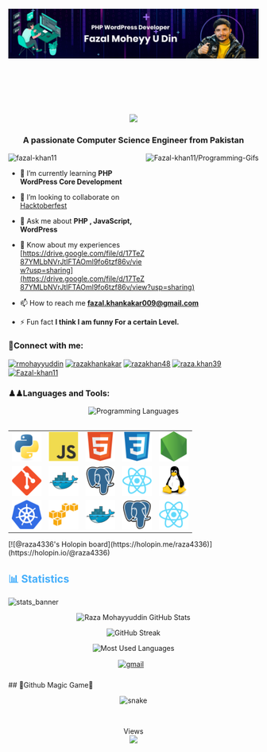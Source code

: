![logo](https://github.com/Fazal-khan11/fazal-khan11/blob/main/gitbanner.png)
<marquee><h1 align="center">Hi 👋, I'm Fazal Moheyy U Din</h1></marquee>
<p align="center">
<a href="https://github.com/fazal-khan11"><img src="https://readme-typing-svg.herokuapp.com?lines=PHP+WordPress+Developer;WordPress+Backend+Engineer;PHP+Developer;Front+End+Devloper&center=true&width=500&height=50"></a>
	

<h3 align="center">A passionate Computer Science Engineer from Pakistan</h3>


<a href='https://github.com/Fazal-khan11'>
<img align='right' src='https://miro.medium.com/max/1360/0*7Q3yvSIv_t0ioJ-Z.gif' widht=250 height=250  alt='Fazal-khan11/Programming-Gifs'></a>


<p align="left"> <img src="https://komarev.com/ghpvc/?username=fazal-khan11&label=Profile%20views&color=0e75b6&style=flat" alt="fazal-khan11" /> </p>

- 🌱 I’m currently learning **PHP WordPress Core Development**

- 👯 I’m looking to collaborate on [Hacktoberfest](https://hacktoberfest.com/)

- 💬 Ask me about **PHP , JavaScript, WordPress**
- 📄 Know about my experiences [https://drive.google.com/file/d/17TeZ87YMLbNVrJtIFTAOml9fo6tzf86v/view?usp=sharing](https://drive.google.com/file/d/17TeZ87YMLbNVrJtIFTAOml9fo6tzf86v/view?usp=sharing)

- 📫 How to reach me **fazal.khankakar009@gmail.com**

- ⚡ Fun fact **I think I am funny For a certain Level.**

<h3 align="left">🥰Connect with me:</h3>
<p align="left">
<a href="https://twitter.com/rmohayyuddin" target="blank"><img align="center" src="https://raw.githubusercontent.com/rahuldkjain/github-profile-readme-generator/master/src/images/icons/Social/twitter.svg" alt="rmohayyuddin" height="30" width="40" /></a>
<a href="https://linkedin.com/in/razakhankakar" target="blank"><img align="center" src="https://raw.githubusercontent.com/rahuldkjain/github-profile-readme-generator/master/src/images/icons/Social/linked-in-alt.svg" alt="razakhankakar" height="30" width="40" /></a>
<a href="https://fb.com/razakhan48" target="blank"><img align="center" src="https://raw.githubusercontent.com/rahuldkjain/github-profile-readme-generator/master/src/images/icons/Social/facebook.svg" alt="razakhan48" height="30" width="40" /></a>
<a href="https://instagram.com/raza.khan39" target="blank"><img align="center" src="https://raw.githubusercontent.com/rahuldkjain/github-profile-readme-generator/master/src/images/icons/Social/instagram.svg" alt="raza.khan39" height="30" width="40" /></a>
<a href="https://www.leetcode.com/Fazal-khan11" target="blank"><img align="center" src="https://raw.githubusercontent.com/rahuldkjain/github-profile-readme-generator/master/src/images/icons/Social/leet-code.svg" alt="Fazal-khan11" height="30" width="40" /></a>
</p>

<h3 align="left">♟♟Languages and Tools:</h3>

<div align="center" style="display:block;">
    <img width="100px" alt="Programming Languages" src="https://user-images.githubusercontent.com/78341798/194531121-47b0119a-ce00-439d-b586-125f86acb098.png"/> 
</div>
<br>


<table style="width:100%; table-layout: fixed;">
  <tr>
    <td align="center" style="width:20%;">
      <a href="https://www.python.org/">
        <img src="https://raw.githubusercontent.com/devicons/devicon/master/icons/python/python-original.svg" alt="Python" width="60" height="60"/>
      </a>
    </td>
    <td align="center" style="width:20%;">
      <a href="https://developer.mozilla.org/en-US/docs/Web/JavaScript">
        <img src="https://raw.githubusercontent.com/devicons/devicon/master/icons/javascript/javascript-original.svg" alt="JavaScript" width="60" height="60"/>
      </a>
    </td>
    <td align="center" style="width:20%;">
      <a href="https://developer.mozilla.org/en-US/docs/Web/Guide/HTML/HTML5">
        <img src="https://raw.githubusercontent.com/devicons/devicon/master/icons/html5/html5-original.svg" alt="HTML5" width="60" height="60"/>
      </a>
    </td>
    <td align="center" style="width:20%;">
      <a href="https://developer.mozilla.org/en-US/docs/Web/CSS">
        <img src="https://raw.githubusercontent.com/devicons/devicon/master/icons/css3/css3-original.svg" alt="CSS3" width="60" height="60"/>
      </a>
    </td>
    <td align="center" style="width:20%;">
      <a href="https://nodejs.org/">
        <img src="https://raw.githubusercontent.com/devicons/devicon/master/icons/nodejs/nodejs-original.svg" alt="Node.js" width="60" height="60"/>
      </a>
    </td>
  </tr>
  <tr>
    <td align="center" style="width:20%;">
      <a href="https://git-scm.com/">
        <img src="https://raw.githubusercontent.com/devicons/devicon/master/icons/git/git-original.svg" alt="Git" width="60" height="60"/>
      </a>
    </td>
    <td align="center" style="width:20%;">
      <a href="https://www.docker.com/">
        <img src="https://raw.githubusercontent.com/devicons/devicon/master/icons/docker/docker-original.svg" alt="Docker" width="60" height="60"/>
      </a>
    </td>
    <td align="center" style="width:20%;">
      <a href="https://www.postgresql.org/">
        <img src="https://raw.githubusercontent.com/devicons/devicon/master/icons/postgresql/postgresql-original.svg" alt="PostgreSQL" width="60" height="60"/>
      </a>
    </td>
    <td align="center" style="width:20%;">
      <a href="https://reactjs.org/">
        <img src="https://raw.githubusercontent.com/devicons/devicon/master/icons/react/react-original.svg" alt="React" width="60" height="60"/>
      </a>
    </td>
    <td align="center" style="width:20%;">
      <a href="https://www.linux.org/">
        <img src="https://raw.githubusercontent.com/devicons/devicon/master/icons/linux/linux-original.svg" alt="Linux" width="60" height="60"/>
      </a>
    </td>
  </tr>
  <tr>
    <td align="center" style="width:20%;">
      <a href="https://kubernetes.io/">
        <img src="https://raw.githubusercontent.com/devicons/devicon/master/icons/kubernetes/kubernetes-plain.svg" alt="Kubernetes" width="60" height="60"/>
      </a>
    </td>
    <td align="center" style="width:20%;">
      <a href="https://aws.amazon.com/">
        <img src="https://raw.githubusercontent.com/devicons/devicon/master/icons/amazonwebservices/amazonwebservices-original.svg" alt="AWS" width="60" height="60"/>
      </a>
    </td>
    <td align="center" style="width:20%;">
      <a href="https://www.docker.com/">
        <img src="https://raw.githubusercontent.com/devicons/devicon/master/icons/docker/docker-original.svg" alt="Docker" width="60" height="60"/>
      </a>
    </td>
    <td align="center" style="width:20%;">
      <a href="https://www.postgresql.org/">
        <img src="https://raw.githubusercontent.com/devicons/devicon/master/icons/postgresql/postgresql-original.svg" alt="PostgreSQL" width="60" height="60"/>
      </a>
    </td>
    <td align="center" style="width:20%;">
      <a href="https://reactjs.org/">
        <img src="https://raw.githubusercontent.com/devicons/devicon/master/icons/react/react-original.svg" alt="React" width="60" height="60"/>
      </a>
    </td>
  </tr>
</table>
[![@raza4336's Holopin board](https://holopin.me/raza4336)](https://holopin.io/@raza4336)



<h2 style="color: #44AEFB">📊 Statistics</h2>

![stats_banner](https://user-images.githubusercontent.com/78341798/194534778-d662496c-ae00-4e8d-ae9b-b90912054e7f.gif)

<!-- Begin Stats Cards -->
<!-- Resources:  -->
<!-- Github & Languages Stats: https://github.com/anuraghazra/github-readme-stats --> 
<!-- Streak Stats: https://github.com/denvercoder1/github-readme-streak-stats -->
<!-- Change the value after ?username= to your GitHub username. -->
<div class="stats" align="center">

![Raza Mohayyuddin GitHub Stats](https://github-readme-stats.vercel.app/api?username=Fazal-khan11&hide=stars&count_private=true&show_icons=true&theme=algolia&border_radius=20)

![GitHub Streak](https://streak-stats.demolab.com?user=Fazal-khan11&count_private=true&theme=algolia&border_radius=20)

![Most Used Languages](https://github-readme-stats.vercel.app/api/top-langs/?username=Fazal-khan11&layout=compact&show_icons=true&theme=algolia&border_radius=20)
</div>
<!--  End Stats Cards -->


<!-- Begin Footer -->
<!-- Icons Resources -->
<!-- https://devicon.dev/ -->
<div class="footer" align="center" style="margin:15px;">
    <a href="mailto:raza.khan4336@gmail.com" target="_blank">
        <img style="margin:0 10px 10px 0;" src="https://user-images.githubusercontent.com/78341798/194531383-ddb2b774-5bb9-491c-b601-4a4a7d9792fb.svg" alt="gmail" width="40px"/>
    </a>
</div>
<!-- End Footer -->
<!-- Magic Game -->
## 🐍Github Magic Game🐍

<p align="center">
  <img src="https://github.com/Fazal-khan11/Fazal-khan11/raw/output/github-contribution-grid-snake.svg" alt="snake"></center>
</p>
<br>

<p align="center"> 
  Views<br>
  <img src="https://profile-counter.glitch.me/Fazal-khan11/count.svg" />
</p>

